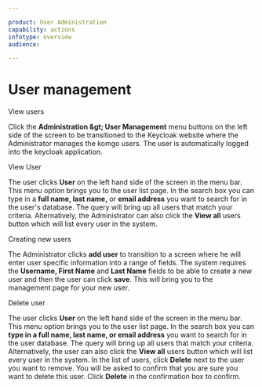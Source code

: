 ```yaml
---

product: User Administration
capability: actions
infotype: overview
audience: 

---
```

# User management

View users

Click the **Administration \&gt; User Management** menu buttons on the left side of the screen to be transitioned to the Keycloak website where the Administrator manages the komgo users. The user is automatically logged into the keycloak application.

View User

The user clicks **User** on the left hand side of the screen in the menu bar. This menu option brings you to the user list page. In the search box you can type in a **full name, last name,** or **email address** you want to search for in the user&#39;s database. The query will bring up all users that match your criteria. Alternatively, the Administrator can also click the **View all** users button which will list every user in the system.

Creating new users

The Administrator clicks **add user** to transition to a screen where he will enter user specific information into a range of fields. The system requires the **Username, First Name** and **Last Name** fields to be able to create a new user and then the user can click **save**. This will bring you to the management page for your new user.

Delete user

The user clicks **User** on the left hand side of the screen in the menu bar. This menu option brings you to the user list page. In the search box you can **type in a full name, last name, or email address** you want to search for in the user database. The query will bring up all users that match your criteria. Alternatively, the user can also click the **View all** users button which will list every user in the system. In the list of users, click **Delete** next to the user you want to remove. You will be asked to confirm that you are sure you want to delete this user. Click **Delete** in the confirmation box to confirm.